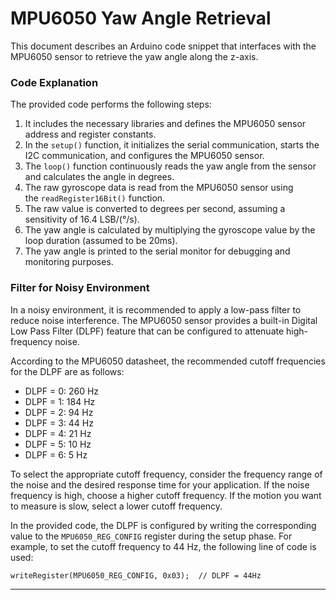 # MPU6050 Yaw Angle Retrieval

This document describes an Arduino code snippet that interfaces with the MPU6050 sensor to retrieve the yaw angle along the z-axis.

### Code Explanation

The provided code performs the following steps:

1. It includes the necessary libraries and defines the MPU6050 sensor address and register constants.
2. In the `setup()` function, it initializes the serial communication, starts the I2C communication, and configures the MPU6050 sensor.
3. The `loop()` function continuously reads the yaw angle from the sensor and calculates the angle in degrees.
4. The raw gyroscope data is read from the MPU6050 sensor using the `readRegister16Bit()` function.
5. The raw value is converted to degrees per second, assuming a sensitivity of 16.4 LSB/(°/s).
6. The yaw angle is calculated by multiplying the gyroscope value by the loop duration (assumed to be 20ms).
7. The yaw angle is printed to the serial monitor for debugging and monitoring purposes.

### Filter for Noisy Environment

In a noisy environment, it is recommended to apply a low-pass filter to reduce noise interference. The MPU6050 sensor provides a built-in Digital Low Pass Filter (DLPF) feature that can be configured to attenuate high-frequency noise.

According to the MPU6050 datasheet, the recommended cutoff frequencies for the DLPF are as follows:

- DLPF = 0: 260 Hz
- DLPF = 1: 184 Hz
- DLPF = 2: 94 Hz
- DLPF = 3: 44 Hz
- DLPF = 4: 21 Hz
- DLPF = 5: 10 Hz
- DLPF = 6: 5 Hz

To select the appropriate cutoff frequency, consider the frequency range of the noise and the desired response time for your application. If the noise frequency is high, choose a higher cutoff frequency. If the motion you want to measure is slow, select a lower cutoff frequency.

In the provided code, the DLPF is configured by writing the corresponding value to the `MPU6050_REG_CONFIG` register during the setup phase. For example, to set the cutoff frequency to 44 Hz, the following line of code is used:

```
writeRegister(MPU6050_REG_CONFIG, 0x03);  // DLPF = 44Hz
```

---